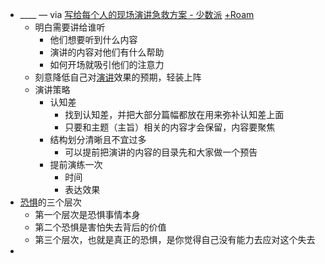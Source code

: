 - ____ — via [写给每个人的现场演讲急救方案 - 少数派](https://sspai.com/post/62835) [+Roam](<+Roam.md>)
    - 明白需要讲给谁听
        - 他们想要听到什么内容
        - 演讲的内容对他们有什么帮助
        - 如何开场就吸引他们的注意力
    - 刻意降低自己对[演讲](<演讲.md>)效果的预期，轻装上阵
    - 演讲策略
        - 认知差
            - 找到认知差，并把大部分篇幅都放在用来弥补认知差上面
            - 只要和主题（主旨）相关的内容才会保留，内容要聚焦
        - 结构划分清晰且不宜过多
            - 可以提前把演讲的内容的目录先和大家做一个预告
        - 提前演练一次
            - 时间
            - 表达效果
- [恐惧](<恐惧.md>)的三个层次
    - 第一个层次是恐惧事情本身
    - 第二个恐惧是害怕失去背后的价值
    - 第三个层次，也就是真正的恐惧，是你觉得自己没有能力去应对这个失去
- 
